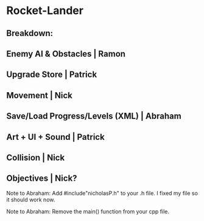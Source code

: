 # Rocket-Lander

Breakdown:
------------------------------------------------
Enemy AI & Obstacles            | Ramon
------------------------------------------------
Upgrade Store                   | Patrick
------------------------------------------------
Movement                        | Nick
------------------------------------------------
Save/Load Progress/Levels (XML) | Abraham
------------------------------------------------
Art + UI + Sound                | Patrick
------------------------------------------------
Collision                       | Nick
------------------------------------------------
Objectives                      | Nick?
------------------------------------------------

Note to Abraham: Add #include"nicholasP.h" to your .h file. I fixed my file so it should work now.

Note to Abraham: Remove the main() function from your cpp file.
